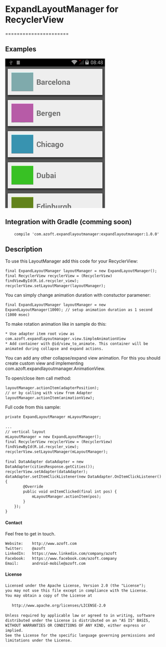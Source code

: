 # ExpandLayoutManager for RecyclerView
======================

## Examples

![Example](resources/animation_layout_manager.gif "working example")

## Integration with Gradle (comming soon)

```
    compile 'com.azoft.expandlayoutmanager:expandlayoutmanager:1.0.0'
```

## Description

To use this LayoutManager add this code for your RecyclerView:

    final ExpandLayoutManager layoutManager = new ExpandLayoutManager();
	final RecyclerView recyclerView = (RecyclerView) findViewById(R.id.recycler_view);
	recyclerView.setLayoutManager(layoutManager);
	
You can simply change animation duration with constuctor paramener:

    final ExpandLayoutManager layoutManager = new ExpandLayoutManager(1000); // setup animation duration as 1 second (1000 msec)


To make rotation animation like in sample do this:

    * Use adapter item root view as com.azoft.expandlayoutmanager.view.SimpleAnimationView
    * Add container with @id/view_to_animate. This container will be animated during collapse and expand actions.

You can add any other collapse/expand view animation. For this you should create custom view and implementing com.azoft.expandlayoutmanager.AnimationView.

To open/close item call method:
    	
	layoutManager.actionItem(adapterPosition);
    // or by calling with view from Adapter
    layoutManager.actionItem(animationView);

Full code from this sample:

	private ExpandLayoutManager mLayoutManager;
	
	...
    // vertical layout
	mLayoutManager = new ExpandLayoutManager();
	final RecyclerView recyclerView = (RecyclerView) findViewById(R.id.recycler_view);
	recyclerView.setLayoutManager(mLayoutManager);
	
    final DataAdapter dataAdapter = new DataAdapter(citiesResponse.getCities());
    recyclerView.setAdapter(dataAdapter);
    dataAdapter.setItemClickListener(new DataAdapter.OnItemClickListener() {
            @Override
            public void onItemClicked(final int pos) {
                mLayoutManager.actionItem(pos);
            }
        });
	}


#### Contact ####

Feel free to get in touch.

    Website:    http://www.azoft.com
    Twitter:    @azoft
    LinkedIn:   https://www.linkedin.com/company/azoft
    Facebook:   https://www.facebook.com/azoft.company
    Email:      android-mobile@azoft.com

#### License ####

    Licensed under the Apache License, Version 2.0 (the "License");
    you may not use this file except in compliance with the License.
    You may obtain a copy of the License at

       http://www.apache.org/licenses/LICENSE-2.0

    Unless required by applicable law or agreed to in writing, software
    distributed under the License is distributed on an "AS IS" BASIS,
    WITHOUT WARRANTIES OR CONDITIONS OF ANY KIND, either express or implied.
    See the License for the specific language governing permissions and
    limitations under the License.

